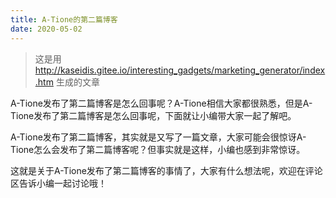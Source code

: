 ```yaml
---
title: A-Tione的第二篇博客
date: 2020-05-02
---
```


> 这是用 http://kaseidis.gitee.io/interesting_gadgets/marketing_generator/index.htm 生成的文章


A-Tione发布了第二篇博客是怎么回事呢？A-Tione相信大家都很熟悉，但是A-Tione发布了第二篇博客是怎么回事呢，下面就让小编带大家一起了解吧。

A-Tione发布了第二篇博客，其实就是又写了一篇文章，大家可能会很惊讶A-Tione怎么会发布了第二篇博客呢？但事实就是这样，小编也感到非常惊讶。

这就是关于A-Tione发布了第二篇博客的事情了，大家有什么想法呢，欢迎在评论区告诉小编一起讨论哦！
